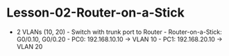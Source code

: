 # Lesson-02-Router-on-a-Stick
- 2 VLANs (10, 20) - Switch with trunk port to Router - Router-on-a-Stick: G0/0.10, G0/0.20 - PC0: 192.168.10.10 → VLAN 10 - PC1: 192.168.20.10 → VLAN 20
